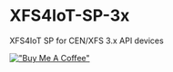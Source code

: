 # XFS4IoT-SP-3x
XFS4IoT SP for CEN/XFS 3.x API devices

[!["Buy Me A Coffee"](https://www.buymeacoffee.com/assets/img/custom_images/orange_img.png)](https://www.buymeacoffee.com/LinuxTvT)
